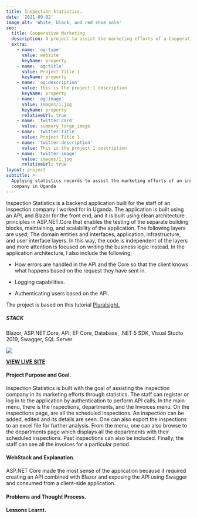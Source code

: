```yaml
---
title: Inspection Statistics.
date: '2021-09-02'
image_alt: 'White, black, and red shoe sole'
seo:
  title: Cooperative Marketing
  description: A project to assist the marketing efforts of a Cooperative Union in Uganda
  extra:
    - name: 'og:type'
      value: website
      keyName: property
    - name: 'og:title'
      value: Project Title 1
      keyName: property
    - name: 'og:description'
      value: This is the project 1 description
      keyName: property
    - name: 'og:image'
      value: images/1.jpg
      keyName: property
      relativeUrl: true
    - name: 'twitter:card'
      value: summary_large_image
    - name: 'twitter:title'
      value: Project Title 1
    - name: 'twitter:description'
      value: This is the project 1 description
    - name: 'twitter:image'
      value: images/1.jpg
      relativeUrl: true
layout: project
subtitle: >-
  Applying statistics records to assist the marketing efforts of an inspection
  company in Uganda
---
```

Inspection Statistics is a backend application built for the staff of an inspection company I worked for in Uganda. The application is built using an API, and Blazor for the front end, and it is built using clean architecture principles in ASP.NET.Core that enables the testing of the separate building blocks, maintaining, and scalability of the application.  The following layers are used; The domain entities and interfaces, application, infrastructure, and user interface layers. In this way, the code is independent of the layers and more attention is focused on writing the business logic instead. In the application architecture, I also include the following;

*   How errors are handled in the API and the Core so that the client knows what happens based on the request they have sent in.

*   Logging capabilities.

*   Authenticating users based on the API.

The project is based on this tutorial  [Pluralsight. ](https://app.pluralsight.com/library/courses/architecting-asp-dot-net-core-applications-best-practices/table-of-contents)

##### **STACK**

Blazor, ASP.NET.Core, API, EF Core, Database, .NET 5 SDK, Visual Studio 2019, Swagger, SQL Server

![](/images/Screenshot%20\(8\).png)

[**VIEW LIVE** **SITE**](https://www.example.com)

#### **Project Purpose and Goal.**

Inspection Statistics is built with the goal of assisting the inspection company in its marketing efforts through statistics.  The staff can register or log in to the application by authentication to perform API calls. In the main menu, there is the Inspections, departments, and the Invoices menu.  On the inspections page, are all the scheduled inspections. An inspection can be added, edited and its details are seen. One can also export the inspections to an excel file for further analysis. From the menu, one can also browse to the departments page which displays all the departments with their scheduled inspections. Past inspections can also be included. Finally, the staff can see all the invoices for a particular period.

#### **WebStack and Explanation.**

ASP.NET Core made the most sense of the application because it required creating an API combined with Blazor and exposing the API using Swagger and consumed from a client-side application.

#### **Problems and Thought Process.**

#### **Lessons Learnt.**

